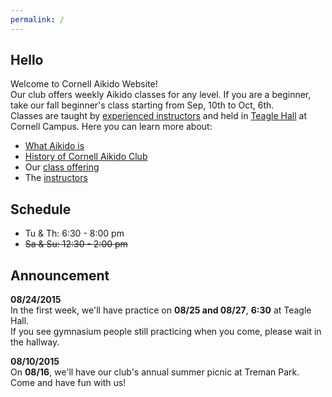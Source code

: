 ```yaml
---
permalink: /
---
```


## Hello
Welcome to Cornell Aikido Website!  
Our club offers weekly Aikido classes for any level. If you are a beginner,
take our fall beginner's class starting from Sep, 10th to Oct, 6th.  
Classes are taught by [experienced instructors](instructor) and held in
[Teagle Hall](https://www.google.com/maps/place/Cornell+Aikido+Club/@42.445857,-76.479338,15z/data=!4m2!3m1!1s0x0:0xff163dbd9023b4a) at Cornell Campus.
Here you can learn more about:

- [What Aikido is](about)
- [History of Cornell Aikido Club](about)
- Our [class offering](class)
- The [instructors](instructor)

## Schedule
- Tu & Th: 6:30 - 8:00 pm
- <strike>Sa & Su: 12:30 - 2:00 pm</strike>

## Announcement

**08/24/2015**  
In the first week, we'll have practice on **08/25 and 08/27**, **6:30**
at Teagle Hall.  
If you see gymnasium people still practicing when you come, please wait in
the hallway.

**08/10/2015**  
On **08/16**, we'll have our club's annual summer picnic at Treman Park.  
Come and have fun with us!
